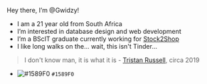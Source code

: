 Hey there, I’m @Gwidzy!
- I am a 21 year old from South Africa
- I’m interested in database design and web development
- I’m a BScIT graduate currently working for [Stock2Shop](https://www.stock2shop.com/)
- I like long walks on the... wait, this isn't Tinder...
 > I don't know man, it is what it is - [Tristan Russell](https://github.com/Tristan-Russell), circa 2019


- ![#1589F0](https://via.placeholder.com/15/1589F0/000000?text=+) `#1589F0`
<!---
Gwidzy/Gwidzy is a ✨ special ✨ repository because its `README.md` (this file) appears on your GitHub profile.
You can click the Preview link to take a look at your changes.
--->
